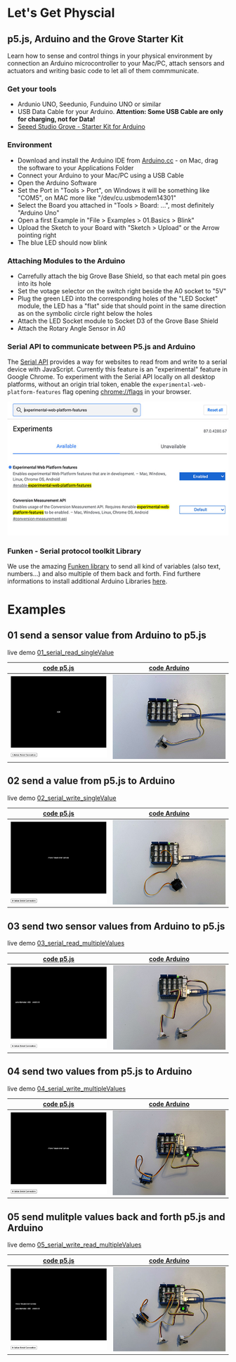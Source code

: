 # Let's Get Physcial

## p5.js, Arduino and the Grove Starter Kit
Learn how to sense and control things in your physical environment by connection an Arduino microcontroller to your Mac/PC, attach sensors and actuators and writing basic code to let all of them commmunicate.

### Get your tools

* Ardunio UNO, Seedunio, Funduino UNO or similar
* USB Data Cable for your Arduino. __Attention: Some USB Cable are only for charging, not for Data!__
* [Seeed Studio Grove - Starter Kit for Arduino](https://www.seeedstudio.com/Grove-Starter-Kit-for-Arduino-p-1855.html)

### Environment
* Download and install the Arduino IDE from [Arduino.cc](https://www.arduino.cc/en/Main/Software) - on Mac, drag the software to your Applications Folder
* Connect your Arduino to your Mac/PC using a USB Cable
* Open the Arduino Software
* Set the Port in "Tools > Port", on Windows it will be something like "COM5", on MAC more like "/dev/cu.usbmodem14301"
* Select the Board you attached in "Tools > Board: ...", most definitely "Arduino Uno"
* Open a first Example in "File > Examples > 01.Basics > Blink"
* Upload the Sketch to your Board with "Sketch > Upload" or the Arrow pointing right
* The blue LED should now blink

### Attaching Modules to the Arduino
* Carrefully attach the big Grove Base Shield, so that each metal pin goes into its hole
* Set the votage selector on the switch right beside the A0 socket to "5V"
* Plug the green LED into the corresponding holes of the "LED Socket" module, the LED has a "flat" side that should point in the same direction as on the symbolic circle right below the holes
* Attach the LED Socket module to Socket D3 of the Grove Base Shield
* Attach the Rotary Angle Sensor in A0

### Serial API to communicate between P5.js and Arduino
The [Serial API](https://web.dev/serial/) provides a way for websites to read from and write to a serial device with JavaScript. Currently this feature is an "experimental" feature in Google Chrome. To experiment with the Serial API locally on all desktop platforms, without an origin trial token, enable the ```experimental-web-platform-features``` flag opening [chrome://flags](chrome://flags) in your browser.

![serialAPI](docs/serialAPI.jpg)


### Funken - Serial protocol toolkit Library
We use the amazing [Funken library](https://github.com/astefas/Funken) to send all kind of variables (also text, numbers...) and also multiple of them back and forth. Find furthere informations to install additional Arduino Libraries [here](https://www.arduino.cc/en/Guide/Libraries).

# Examples

## 01 send a sensor value from Arduino to p5.js
live demo [01_serial_read_singleValue](https://hybridthingslab.github.io/course-teachable-machines/Block_III/p5js/01_serial_read_singleValue)

|[code p5.js](https://github.com/HybridThingsLab/course-teachable-machines/tree/master/Block_III/p5js/01_serial_read_singleValue)|[code Arduino](https://github.com/HybridThingsLab/course-teachable-machines/tree/master/Block_III/Arduino/01_serial_write_singleValue)|
:-------------------------:|:-------------------------:
![01_01](docs/01_p5js.jpg)|![01_02](docs/01_Arduino.jpg)

## 02 send a value from p5.js to Arduino
live demo [02_serial_write_singleValue](https://hybridthingslab.github.io/course-teachable-machines/Block_III/p5js/02_serial_write_singleValue)

|[code p5.js](https://github.com/HybridThingsLab/course-teachable-machines/tree/master/Block_III/p5js/02_serial_write_singleValue)|[code Arduino](https://github.com/HybridThingsLab/course-teachable-machines/tree/master/Block_III/Arduino/02_serial_read_singleValue)|
:-------------------------:|:-------------------------:
![02_01](docs/02_p5js.jpg)|![02_02](docs/02_Arduino.jpg)

## 03 send two sensor values from Arduino to p5.js
live demo [03_serial_read_multipleValues](https://hybridthingslab.github.io/course-teachable-machines/Block_III/p5js/03_serial_read_multipleValues)

|[code p5.js](https://github.com/HybridThingsLab/course-teachable-machines/tree/master/Block_III/p5js/03_serial_read_multipleValues)|[code Arduino](https://github.com/HybridThingsLab/course-teachable-machines/tree/master/Block_III/Arduino/03_serial_write_multipleValues)|
:-------------------------:|:-------------------------:
![03_01](docs/03_p5js.jpg)|![03_02](docs/03_Arduino.jpg)

## 04 send two values from p5.js to Arduino
live demo [04_serial_write_multipleValues](https://hybridthingslab.github.io/course-teachable-machines/Block_III/p5js/04_serial_write_multipleValues)

|[code p5.js](https://github.com/HybridThingsLab/course-teachable-machines/tree/master/Block_III/p5js/04_serial_write_multipleValues)|[code Arduino](https://github.com/HybridThingsLab/course-teachable-machines/tree/master/Block_III/Arduino/04_serial_read_multipleValues)|
:-------------------------:|:-------------------------:
![04_01](docs/04_p5js.jpg)|![04_02](docs/04_Arduino.jpg)

## 05 send mulitple values back and forth p5.js and Arduino
live demo [05_serial_write_read_multipleValues](https://hybridthingslab.github.io/course-teachable-machines/Block_III/p5js/05_serial_write_read_multipleValues)

|[code p5.js](https://github.com/HybridThingsLab/course-teachable-machines/tree/master/Block_III/p5js/05_serial_write_read_multipleValues)|[code Arduino](https://github.com/HybridThingsLab/course-teachable-machines/tree/master/Block_III/Arduino/05_serial_write_read_multipleValues)|
:-------------------------:|:-------------------------:
![05_01](docs/05_p5js.jpg)|![05_02](docs/05_Arduino.jpg)